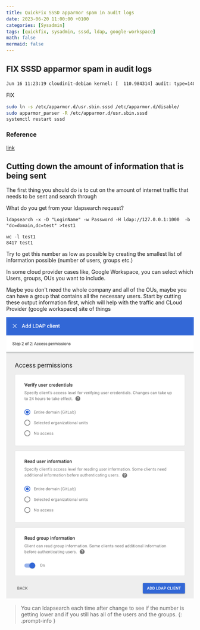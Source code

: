 ```yaml
---
title: QuickFix SSSD apparmor spam in audit logs
date: 2023-06-20 11:00:00 +0100
categories: [Sysadmin]
tags: [quickfix, sysadmin, sssd, ldap, google-workspace]
math: false
mermaid: false
---
```


## FIX SSSD apparmor spam in audit logs

```bash
Jun 16 11:23:19 cloudinit-debian kernel: [  110.984314] audit: type=1400 audit(1686914599.642:668): apparmor="ALLOWED" operation="open" profile="/usr/sbin/sssd//null-/usr/libexec/sssd/s    ssd_nss" name="/proc/1335/cmdline" pid=482 comm="sssd_nss" requested_mask="r" denied_mask="r" fsuid=0 ouid=0
```


FIX

```bash
sudo ln -s /etc/apparmor.d/usr.sbin.sssd /etc/apparmor.d/disable/
sudo apparmor_parser -R /etc/apparmor.d/usr.sbin.sssd
systemctl restart sssd
```

### Reference
[link](https://bgstack15.wordpress.com/2020/12/03/disable-apparmor-for-sssd/)



## Cutting down the amount of information that is being sent

The first thing you should do is to cut on the amount of internet traffic that needs to be sent and search through

What do you get from your ldapsearch request?

```
ldapsearch -x -D "LoginName" -w Password -H ldap://127.0.0.1:1000  -b "dc=domain,dc=test" >test1 
```

```
wc -l test1 
8417 test1
```

Try to get this number as low as possible by creating the smallest list of information possible (number of users, groups etc.)

In some cloud provider cases like, Google Workspace, you can select which Users, groups, OUs you want to include.  

Maybe you don't need the whole company and all of the OUs, maybe you can have a group that contains all the necessary users. Start by cutting these output information first, which will help with the traffic and CLoud Provider (google workspace) site of things 



![img-description](/assets/img/posts/2023-06-18-Speedup-gerrit-ldap-login-time.md/ldap_connector.png)


> You can ldapsearch each time after change to see if the number is getting lower and if you still has all of the users and the groups.
{: .prompt-info }



